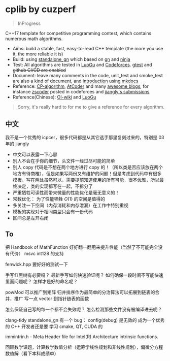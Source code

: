 # cplib by cuzperf

> InProgress

C++17 template for competitive programming contest, which contains numerous math algorithms.

- Aims: build a stable, fast, easy-to-read C++ template (the more you use it, the more reliable it is)
- Build: using [standalone_gn](https://agora-adc-artifacts.oss-accelerate.aliyuncs.com/standalone_gn_latest.zip) which based on [gn](https://gn.googlesource.com/gn/) and [ninja](https://ninja-build.org/)
- Test: All algorithms are tested in [LuoGu](https://www.luogu.com.cn/) and [Codeforces](https://codeforces.com/). [gtest](https://github.com/google/googletest) and ~~github CI/CD are enabled~~
- Document: leave many comments in the code, unit_test and smoke_test are also a kind of document, and [introduction](https://cuzperf.github.io/cplib) using [mkdocs](https://www.mkdocs.org/)
- Reference: [CP-algorithm](https://cp-algorithms.com/), [AtCoder](https://github.com/atcoder/ac-library) and many [awesome blogs](https://codeforces.com/catalog), for instance [zscoder](https://codeforces.com/profile/zscoder) posted in codeforces and [jiangly's submissions](https://codeforces.com/submissions/jiangly)
- Reference(Chinese): [OI-wiki](https://oi-wiki.org/) and [LuoGu](https://www.luogu.com.cn/)

> Sorry, it's really hard to for me to give a reference for every algorithm.


## 中文

我不是一个优秀的 icpcer，很多代码都是从其它选手那里复刻过来的，特别是 03年的 jiangly

- 中文可以表露一下心扉
- 别人不会在乎你的细节，头文件一经过尽可能的简单
- 别人 copy 代码是不想在两个地方进行 copy 的！（所以类是否应该放在两个地方有待商榷），但是如果写两份又有维护的问题！但是考虑到代码中有很多模板，写在两处虽然可以，需要提前知道使用的所有可能，很不优雅，所以最终决定，类的实现都写在一起，不拆分了
- 严重牺牲可读性而带来微量的性能优化是毫无意义的！
- 常数优化： 为了性能牺牲 $O(1)$ 的空间是值得的
- 多关注一下空间（内存消耗和内存泄漏）在工作中特别重视
- 模板的实现对于相同类型只会有一份代码
- 区间总是左开右闭



## To

把 Handbook of MathFunction 好好翻一翻用来提升性能（当然了不可能完全没有代价）
msvc int128 的支持

fenwick.hpp 要好好的测试一下

手写红黑树有必要吗？
最新手写如何快速验证呢？
如何确保一段时间不写能快速里面问题呢？
怎样才是好的命名呢？

powMod 可以推广到矩阵
归并排序作为最简单的分治算法可以拓展到链表的合并，推广
写一点 vector 到指针链表的函数

怎么保证自己写的每一个都不会失效呢？
怎么检测那些文件没有被编译进去呢？

clang-tidy
standalone_gn 有一个 bug： config(debug) 是无效的
成为一个优秀的 C++ 开发者还是要 学习 cmake, QT, CUDA 的

immintrin.h - Meta Header file for Intel(R) Architecture intrinsic functions.

回顾数学课题，计算数学数值分析（运筹学线性规划和非线性规划），偏微分方程数值解（看下本科成绩单）

